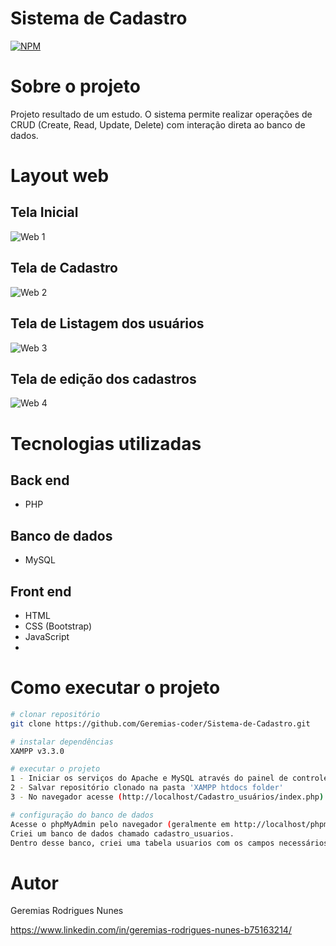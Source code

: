 # Sistema de Cadastro 
[![NPM](https://img.shields.io/npm/l/react)](https://github.com/Geremias-coder/Sistema-de-Cadastro/blob/main/LICENSE) 

# Sobre o projeto

Projeto resultado de um estudo. O sistema permite realizar operações de CRUD (Create, Read, Update, Delete) com interação direta ao banco de dados.

# Layout web

## Tela Inicial
![Web 1](https://github.com/Geremias-coder/assets/blob/main/Layout_cadastro_usuario/web-1.png)

## Tela de Cadastro
![Web 2](https://github.com/Geremias-coder/assets/blob/main/Layout_cadastro_usuario/web-2.png)

## Tela de Listagem dos usuários
![Web 3](https://github.com/Geremias-coder/assets/blob/main/Layout_cadastro_usuario/web-3.png)

## Tela de edição dos cadastros 
![Web 4](https://github.com/Geremias-coder/assets/blob/main/Layout_cadastro_usuario/web-4.png)

# Tecnologias utilizadas
## Back end
- PHP
## Banco de dados
- MySQL
## Front end
- HTML
- CSS (Bootstrap)
- JavaScript
- 
# Como executar o projeto
 
```bash
# clonar repositório
git clone https://github.com/Geremias-coder/Sistema-de-Cadastro.git

# instalar dependências
XAMPP v3.3.0

# executar o projeto
1 - Iniciar os serviços do Apache e MySQL através do painel de controle do XAMPP
2 - Salvar repositório clonado na pasta 'XAMPP htdocs folder'
3 - No navegador acesse (http://localhost/Cadastro_usuários/index.php)

# configuração do banco de dados
Acesse o phpMyAdmin pelo navegador (geralmente em http://localhost/phpmyadmin).
Criei um banco de dados chamado cadastro_usuarios.
Dentro desse banco, criei uma tabela usuarios com os campos necessários (id, nome, email, telefone, etc.).

```

# Autor

Geremias Rodrigues Nunes

https://www.linkedin.com/in/geremias-rodrigues-nunes-b75163214/

